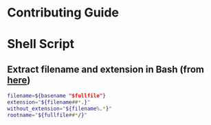 # Contributing Guide

# Shell Script

## Extract filename and extension in Bash (from [here](http://stackoverflow.com/questions/965053/extract-filename-and-extension-in-bash))

```bash
filename=${basename "$fullfile"}
extension="${filename##*.}"
without_extension="${filename%.*}"
rootname="${fullfile##*/}"
```
